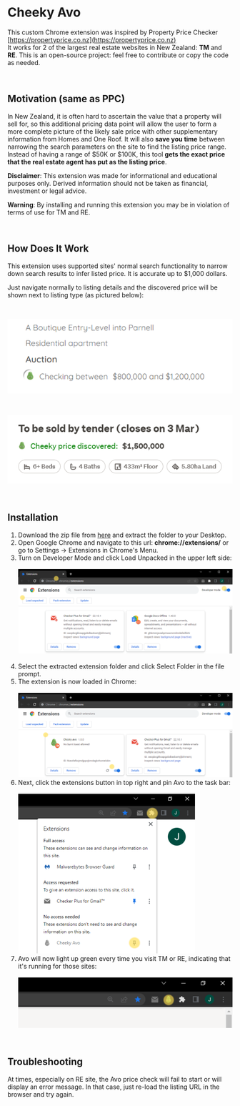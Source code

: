 # Cheeky Avo 

This custom Chrome extension was inspired by Property Price Checker [https://propertyprice.co.nz](https://propertyprice.co.nz) </br>
It works for 2 of the largest real estate websites in New Zealand: <b>TM</b> and <b>RE</b>. This is an open-source project: feel free to contribute or copy the code as needed. 

<br/>

## Motivation (same as PPC)

 In New Zealand, it is often hard to ascertain the value that a property will sell for, so this additional pricing data point will allow the user to form a more complete picture of the likely sale price with other supplementary information from Homes and One Roof. It will also <b>save you time</b> between narrowing the search parameters on the site to find the listing price range. Instead of having a range of $50K or $100K, this tool <b>gets the exact price that the real estate agent has put as the listing price</b>.
 </br>

<b>Disclaimer</b>: This extension was made for informational and educational purposes only. Derived information should not be taken as financial, investment or legal advice.

<b>Warning</b>: By installing and running this extension you may be in violation of terms of use for TM and RE.

<br/>

## How Does It Work

This extension uses supported sites' normal search functionality to narrow down search results to infer listed price. It is accurate up to $1,000 dollars.

Just navigate normally to listing details and the discovered price will be shown next to listing type (as pictured below):

<br/>

![example price](./images//re-example.png)

<br/>

![example price](./images//tm-example.png)

<br/>

## Installation
1. Download the zip file from [here](https://downgit.github.io/#/home?url=https://github.com/cheekyavo/cheekyavo/tree/main/extension) and extract the folder to your Desktop.
2. Open Google Chrome and navigate to this url: <b>chrome://extensions/</b> or go to Settings -> Extensions in Chrome's Menu.
3. Turn on Developer Mode and click Load Unpacked in the upper left side: <br/><br/>
![example price](./images//dev-mode.png) <br/><br/>
4. Select the extracted extension folder and click Select Folder in the file prompt.
5. The extension is now loaded in Chrome:<br/><br/>
![example price](./images//cheeky-installed.png) <br/>
6. Next, click the extensions button in top right and pin Avo to the task bar:<br/><br/>
![example price](./images//icon-unpinned.png) <br/>
7. Avo will now light up green every time you visit TM or RE, indicating that it's running for those sites:<br/><br/>
![example price](./images//icon-green.png) <br/>

<br/>

## Troubleshooting
At times, especially on RE site, the Avo price check will fail to start or will display an error message. In that case, just re-load the listing URL in the browser and try again.
